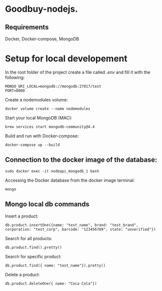 # Goodbuy-nodejs.

## Requirements
Docker, Docker-compose, MongoDB

# Setup for local developement

In the root folder of the project create a file called *.env* and fill it with the following:
```
MONGO_URI_LOCAL=mongodb://mongodb:27017/test
PORT=8080
```
Create a nodemodules volume:
```
docker volume create --name nodemodules
```
Start your local MongoDB (MAC):
```
brew services start mongodb-community@4.4
```
Build and run with Docker-compose:
```
docker-compose up --build
```

## Connection to the docker image of the database:
```
sudo docker exec -it nodeapi_mongodb_1 bash
```
Accessing the Docker database from the docker image terminal:
```
mongo
```

## Mongo local db commands

Insert a product:
```
db.product.insertOne({name: "test_name", brand: "test_brand", corporation: "test_corp", barcode: "123456789", state: "unverified"})
```
Search for all products:
```
db.product.find().pretty()
```
Search for specific product:
```
db.product.find({ name: "test_name"}).pretty()
```
Delete a product:
```
db.product.deleteOne({ name: "Coca Cola"})
```
